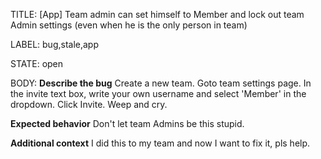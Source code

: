TITLE:
[App] Team admin can set himself to Member and lock out team Admin settings (even when he is the only person in team)

LABEL:
bug,stale,app

STATE:
open

BODY:
**Describe the bug**
Create a new team.
Goto team settings page.
In the invite text box, write your own username and select 'Member' in the dropdown.
Click Invite.
Weep and cry.

**Expected behavior**
Don't let team Admins be this stupid.

**Additional context**
I did this to my team and now I want to fix it, pls help.


